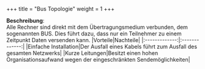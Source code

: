 +++
title = "Bus Topologie"
weight = 1
+++

**Beschreibung**:  
Alle Rechner sind direkt mit dem Übertragungsmedium verbunden, dem sogenannten BUS. Dies führt dazu, dass nur ein Teilnehmer zu einem Zeitpunkt Daten versenden kann.
|Vorteile|Nachteile|
|:-------------:|:-------------:|
|Einfache Installation|Der Ausfall eines Kabels führt zum Ausfall des gesamten Netzwerks|
|Kurze Leitungen|Besitzt einen hohen Organisationsaufwand wegen der eingeschränkten Sendemöglichkeiten|

